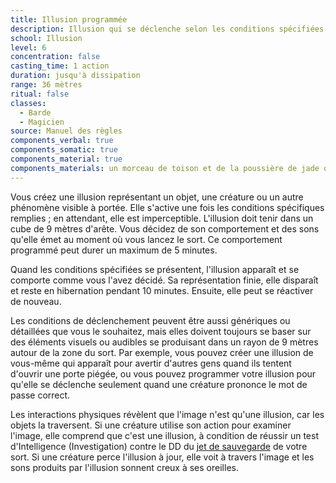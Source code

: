 ```yaml
---
title: Illusion programmée
description: Illusion qui se déclenche selon les conditions spécifiées.
school: Illusion
level: 6
concentration: false
casting_time: 1 action
duration: jusqu'à dissipation
range: 36 mètres
ritual: false
classes:
  - Barde
  - Magicien
source: Manuel des règles
components_verbal: true
components_somatic: true
components_material: true
components_materials: un morceau de toison et de la poussière de jade d'une valeur de 25 po
---
```

Vous créez une illusion représentant un objet, une créature ou un autre phénomène visible à portée. Elle s'active une fois les conditions spécifiques remplies ; en attendant, elle est imperceptible. L'illusion doit tenir dans un cube de 9 mètres d'arête. Vous décidez de son comportement et des sons qu'elle émet au moment où vous lancez le sort. Ce comportement programmé peut durer un maximum de 5 minutes.

Quand les conditions spécifiées se présentent, l'illusion apparaît et se comporte comme vous l'avez décidé. Sa représentation finie, elle disparaît et reste en hibernation pendant 10 minutes. Ensuite, elle peut se réactiver de nouveau.

Les conditions de déclenchement peuvent être aussi génériques ou détaillées que vous le souhaitez, mais elles doivent toujours se baser sur des éléments visuels ou audibles se produisant dans un rayon de 9 mètres autour de la zone du sort. Par exemple, vous pouvez créer une illusion de vous-même qui apparaît pour avertir d'autres gens quand ils tentent d'ouvrir une porte piégée, ou vous pouvez programmer votre illusion pour qu'elle se déclenche seulement quand une créature prononce le mot de passe correct.

Les interactions physiques révèlent que l'image n'est qu'une illusion, car les objets la traversent. Si une créature utilise son action pour examiner l'image, elle comprend que c'est une illusion, à condition de réussir un test d'Intelligence (Investigation) contre le DD du [jet de sauvegarde](/utiliser-les-caracteristiques/#jets-de-sauvegarde) de votre sort. Si une créature perce l'illusion à jour, elle voit à travers l'image et les sons produits par l'illusion sonnent creux à ses oreilles.
